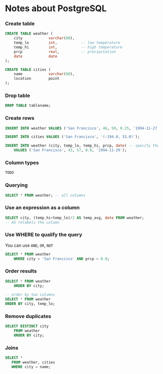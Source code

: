 # Notes about PostgreSQL

### Create table

```sql
CREATE TABLE weather (
    city            varchar(80),
    temp_lo         int,           -- low temperature
    temp_hi         int,           -- high temperature
    prcp            real,          -- precipitation
    date            date
);

CREATE TABLE cities (
    name            varchar(80),
    location        point
);
```

### Drop table

```sql
DROP TABLE tablename;
```

### Create rows

```sql
INSERT INTO weather VALUES ('San Francisco', 46, 50, 0.25, '1994-11-27'); -- use the implicit order of columns

INSERT INTO cities VALUES ('San Francisco', '(-194.0, 53.0)');

INSERT INTO weather (city, temp_lo, temp_hi, prcp, date) -- specify the columns you want, better
    VALUES ('San Francisco', 43, 57, 0.0, '1994-11-29');
```

### Column types

```sql
TODO
```

### Querying

```sql
SELECT * FROM weather; -- all columns
```

### Use an expression as a column

```sql
SELECT city, (temp_hi+temp_lo)/2 AS temp_avg, date FROM weather;
-- AS relabels the column
```

### Use WHERE to qualify the query

You can use `AND`, `OR`, `NOT`

```sql
SELECT * FROM weather
    WHERE city = 'San Francisco' AND prcp > 0.0;
```

### Order results

```sql
SELECT * FROM weather
    ORDER BY city;
    
-- order by two columns
SELECT * FROM weather
ORDER BY city, temp_lo;
```

### Remove duplicates

```sql
SELECT DISTINCT city
    FROM weather
    ORDER BY city;
 ```
 
 ### Joins
 
 ```sql
 SELECT *
    FROM weather, cities
    WHERE city = name;
```




